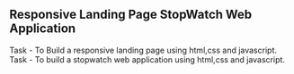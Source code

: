 Responsive Landing Page
StopWatch Web Application
---
Task - To Build a responsive landing page using html,css and javascript.
Task - To build a stopwatch web application using html,css and javascript.


